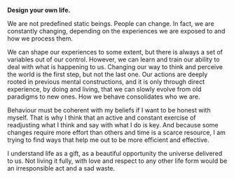 **Design your own life.**

We are not predefined static beings. People can change. In fact, we are constantly changing, depending on the experiences we are exposed to and how we process them.

We can shape our experiences to some extent, but there is always a set of variables out of our control. However, we can learn and train our ability to deal with what is happening to us. Changing our way to think and perceive the world is the first step, but not the last one. Our actions are deeply rooted in previous mental constructions, and it is only through direct experience, by doing and living, that we can slowly evolve from old paradigms to new ones. How we behave consolidates who we are.

Behaviour must be coherent with my beliefs if I want to be honest with myself. That is why I think that an active and constant exercise of readjusting what I think and say with what I do is key. And because some changes require more effort than others and time is a scarce resource, I am trying to find ways that help me out to be more efficient and effective.

I understand life as a gift, as a beautiful opportunity the universe delivered to us. Not living it fully, with love and respect to any other life form would be an irresponsible act and a sad waste.
